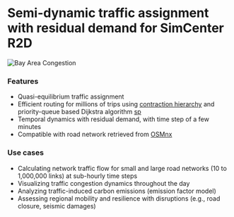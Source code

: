 # Semi-dynamic traffic assignment with residual demand for SimCenter R2D

![Bay Area Congestion](bayarea_congestion.gif)

### Features
* Quasi-equilibrium traffic assignment
* Efficient routing for millions of trips using [contraction hierarchy](https://github.com/UDST/pandana/blob/dev/examples/shortest_path_example.py) and priority-queue based Dijkstra algorithm [sp](https://github.com/cb-cities/sp)
* Temporal dynamics with residual demand, with time step of a few minutes
* Compatible with road network retrieved from [OSMnx](https://github.com/gboeing/osmnx)

### Use cases
* Calculating network traffic flow for small and large road networks (10 to 1,000,000 links) at sub-hourly time steps
* Visualizing traffic congestion dynamics throughout the day
* Analyzing traffic-induced carbon emissions (emission factor model)
* Assessing regional mobility and resilience with disruptions (e.g., road closure, seismic damages) 